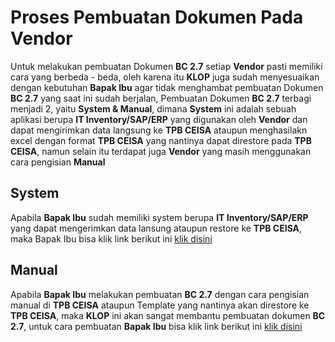 # Proses Pembuatan Dokumen Pada Vendor
Untuk melakukan pembuatan Dokumen **BC 2.7** setiap **Vendor** pasti memiliki cara yang berbeda - beda, oleh karena itu **KLOP** juga sudah menyesuaikan dengan kebutuhan **Bapak Ibu** agar tidak menghambat pembuatan Dokumen **BC 2.7** yang saat ini sudah berjalan, Pembuatan Dokumen **BC 2.7** terbagi menjadi 2, yaitu **System & Manual**, dimana **System** ini adalah sebuah aplikasi berupa **IT Inventory/SAP/ERP** yang digunakan oleh **Vendor** dan dapat mengirimkan data langsung ke **TPB CEISA** ataupun menghasilakn excel dengan format **TPB CEISA** yang nantinya dapat direstore pada **TPB CEISA**, namun selain itu terdapat juga **Vendor** yang masih menggunakan cara pengisian **Manual**

## System
Apabila **Bapak Ibu** sudah memiliki system berupa **IT Inventory/SAP/ERP** yang dapat mengerimkan data lansung ataupun restore ke **TPB CEISA**, maka Bapak Ibu bisa klik link berikut ini [klik disini](/klrkb/langkahawal/pembuatanbc27#system)

## Manual
Apabila **Bapak Ibu** melakukan pembuatan **BC 2.7** dengan cara pengisian manual di **TPB CEISA** ataupun Template yang nantinya akan direstore ke **TPB CEISA**, maka **KLOP** ini akan sangat membantu pembuatan dokumen **BC 2.7**, untuk cara pembuatan **Bapak Ibu** bisa klik link berikut ini [klik disini](/klrkb/langkahawal/pembuatanbc27#manual)